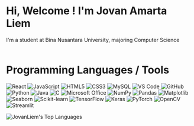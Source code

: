 <h1> Hi, Welcome ! I'm Jovan Amarta Liem </h1>
I'm a student at Bina Nusantara University, majoring Computer Science <br>
<br>

<h1> Programming Languages / Tools </h1>

![React](https://img.shields.io/badge/React-%2361DAFB.svg?style=for-the-badge&logo=React&logoColor=black) ![JavaScript](https://img.shields.io/badge/JavaScript-%23F7DF1E.svg?style=for-the-badge&logo=JavaScript&logoColor=black) ![HTML5](https://img.shields.io/badge/HTML5-%23E34F26.svg?style=for-the-badge&logo=HTML5&logoColor=white) ![CSS3](https://img.shields.io/badge/CSS3-%231572B6.svg?style=for-the-badge&logo=CSS3&logoColor=white) ![MySQL](https://img.shields.io/badge/MySQL-%234479A1.svg?style=for-the-badge&logo=MySQL&logoColor=white) ![VS Code](https://img.shields.io/badge/VS%20Code-%23007ACC.svg?style=for-the-badge&logo=Visual%20Studio%20Code&logoColor=white) ![GitHub](https://img.shields.io/badge/GitHub-%23121011.svg?style=for-the-badge&logo=GitHub&logoColor=white) ![Python](https://img.shields.io/badge/Python-%233776AB.svg?style=for-the-badge&logo=Python&logoColor=white) ![Java](https://img.shields.io/badge/Java-%23ED8B00.svg?style=for-the-badge&logo=Java&logoColor=white) ![C](https://img.shields.io/badge/C-%2300599C.svg?style=for-the-badge&logo=C&logoColor=white) ![Microsoft Office](https://img.shields.io/badge/Microsoft%20Office-%23D83B01.svg?style=for-the-badge&logo=Microsoft%20Office&logoColor=white) ![NumPy](https://img.shields.io/badge/NumPy-%23013243.svg?style=for-the-badge&logo=NumPy&logoColor=white) ![Pandas](https://img.shields.io/badge/Pandas-%23150458.svg?style=for-the-badge&logo=Pandas&logoColor=white) ![Matplotlib](https://img.shields.io/badge/Matplotlib-%23ffffff.svg?style=for-the-badge&logo=Matplotlib&logoColor=black) ![Seaborn](https://img.shields.io/badge/Seaborn-%2369A297.svg?style=for-the-badge&logo=Seaborn&logoColor=white) ![Scikit-learn](https://img.shields.io/badge/Scikit--learn-%23F7931E.svg?style=for-the-badge&logo=scikit-learn&logoColor=white) ![TensorFlow](https://img.shields.io/badge/TensorFlow-%23FF6F00.svg?style=for-the-badge&logo=TensorFlow&logoColor=white) ![Keras](https://img.shields.io/badge/Keras-%23D00000.svg?style=for-the-badge&logo=Keras&logoColor=white) ![PyTorch](https://img.shields.io/badge/PyTorch-%23EE4C2C.svg?style=for-the-badge&logo=PyTorch&logoColor=white) ![OpenCV](https://img.shields.io/badge/OpenCV-%23white.svg?style=for-the-badge&logo=OpenCV&logoColor=white) ![Streamlit](https://img.shields.io/badge/Streamlit-%23FF4B4B.svg?style=for-the-badge&logo=Streamlit&logoColor=white)

![JovanLiem's Top Languages](https://github-readme-stats.vercel.app/api/top-langs/?username=JovanLiem&theme=radical&show_icons=true&hide_border=true&layout=compact)
